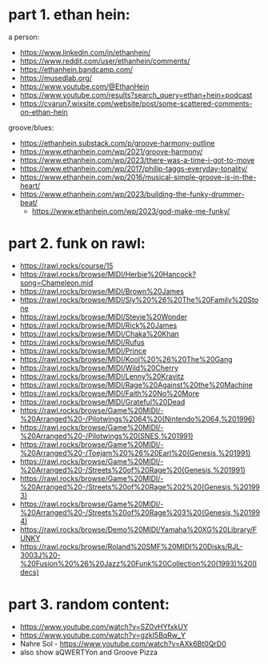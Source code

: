 # part 1. ethan hein:

a person:
- https://www.linkedin.com/in/ethanhein/
- https://www.reddit.com/user/ethanhein/comments/
- https://ethanhein.bandcamp.com/
- https://musedlab.org/
- https://www.youtube.com/@EthanHein
- https://www.youtube.com/results?search_query=ethan+hein+podcast
- https://cvarun7.wixsite.com/website/post/some-scattered-comments-on-ethan-hein

groove/blues:
- https://ethanhein.substack.com/p/groove-harmony-outline
- https://www.ethanhein.com/wp/2021/groove-harmony/
- https://www.ethanhein.com/wp/2023/there-was-a-time-i-got-to-move
- https://www.ethanhein.com/wp/2017/philip-taggs-everyday-tonality/
- https://www.ethanhein.com/wp/2016/musical-simple-groove-is-in-the-heart/
- https://www.ethanhein.com/wp/2023/building-the-funky-drummer-beat/
  - https://www.ethanhein.com/wp/2023/god-make-me-funky/

# part 2. funk on rawl:
- https://rawl.rocks/course/15
- https://rawl.rocks/browse/MIDI/Herbie%20Hancock?song=Chameleon.mid
- https://rawl.rocks/browse/MIDI/Brown%20James
- https://rawl.rocks/browse/MIDI/Sly%20%26%20The%20Family%20Stone
- https://rawl.rocks/browse/MIDI/Stevie%20Wonder
- https://rawl.rocks/browse/MIDI/Rick%20James
- https://rawl.rocks/browse/MIDI/Chaka%20Khan
- https://rawl.rocks/browse/MIDI/Rufus
- https://rawl.rocks/browse/MIDI/Prince
- https://rawl.rocks/browse/MIDI/Kool%20%26%20The%20Gang
- https://rawl.rocks/browse/MIDI/Wild%20Cherry
- https://rawl.rocks/browse/MIDI/Lenny%20Kravitz
- https://rawl.rocks/browse/MIDI/Rage%20Against%20the%20Machine
- https://rawl.rocks/browse/MIDI/Faith%20No%20More
- https://rawl.rocks/browse/MIDI/Grateful%20Dead
- https://rawl.rocks/browse/Game%20MIDI/-%20Arranged%20-/Pilotwings%2064%20(Nintendo%2064,%201996)
- https://rawl.rocks/browse/Game%20MIDI/-%20Arranged%20-/Pilotwings%20(SNES,%201991)
- https://rawl.rocks/browse/Game%20MIDI/-%20Arranged%20-/Toejam%20%26%20Earl%20(Genesis,%201991)
- https://rawl.rocks/browse/Game%20MIDI/-%20Arranged%20-/Streets%20of%20Rage%20(Genesis,%201991)
- https://rawl.rocks/browse/Game%20MIDI/-%20Arranged%20-/Streets%20of%20Rage%202%20(Genesis,%201993)
- https://rawl.rocks/browse/Game%20MIDI/-%20Arranged%20-/Streets%20of%20Rage%203%20(Genesis,%201994)
- https://rawl.rocks/browse/Demo%20MIDI/Yamaha%20XG%20Library/FUNKY
- https://rawl.rocks/browse/Roland%20SMF%20MIDI%20Disks/RJL-3003J%20-%20Fusion%20%26%20Jazz%20Funk%20Collection%20(1993)%20(Idecs)

# part 3. random content:
- https://www.youtube.com/watch?v=SZ0vHYfxkUY
- https://www.youtube.com/watch?v=gzkI5BqRw_Y
- Nahre Sol - https://www.youtube.com/watch?v=AXk6Bt0QrD0
- also show aQWERTYon and Groove Pizza
